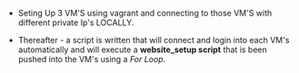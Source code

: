 * Seting Up 3 VM'S using vagrant and connecting to those VM'S with different private Ip's LOCALLY.

* Thereafter - a script is written that will connect and login into each VM's automatically and will execute a **website_setup script** that is been pushed into the VM's using a _For Loop._
